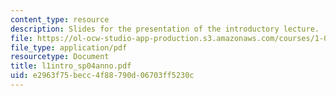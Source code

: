 ```yaml
---
content_type: resource
description: Slides for the presentation of the introductory lecture.
file: https://ol-ocw-studio-app-production.s3.amazonaws.com/courses/1-040-project-management-spring-2004/e2963f75becc4f88790d06703ff5230c_l1intro_sp04anno.pdf
file_type: application/pdf
resourcetype: Document
title: l1intro_sp04anno.pdf
uid: e2963f75-becc-4f88-790d-06703ff5230c
---
```

